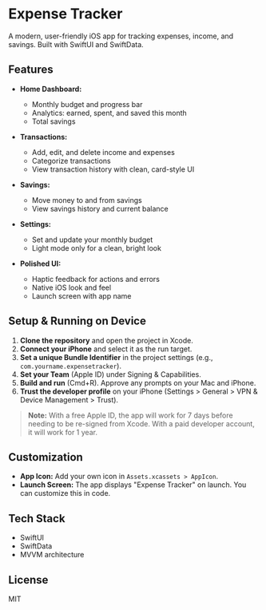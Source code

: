 # Expense Tracker

A modern, user-friendly iOS app for tracking expenses, income, and savings. Built with SwiftUI and SwiftData.

## Features

- **Home Dashboard:**
  - Monthly budget and progress bar
  - Analytics: earned, spent, and saved this month
  - Total savings

- **Transactions:**
  - Add, edit, and delete income and expenses
  - Categorize transactions
  - View transaction history with clean, card-style UI

- **Savings:**
  - Move money to and from savings
  - View savings history and current balance

- **Settings:**
  - Set and update your monthly budget
  - Light mode only for a clean, bright look

- **Polished UI:**
  - Haptic feedback for actions and errors
  - Native iOS look and feel
  - Launch screen with app name

## Setup & Running on Device

1. **Clone the repository** and open the project in Xcode.
2. **Connect your iPhone** and select it as the run target.
3. **Set a unique Bundle Identifier** in the project settings (e.g., `com.yourname.expensetracker`).
4. **Set your Team** (Apple ID) under Signing & Capabilities.
5. **Build and run** (Cmd+R). Approve any prompts on your Mac and iPhone.
6. **Trust the developer profile** on your iPhone (Settings > General > VPN & Device Management > Trust).

> **Note:** With a free Apple ID, the app will work for 7 days before needing to be re-signed from Xcode. With a paid developer account, it will work for 1 year.

## Customization
- **App Icon:** Add your own icon in `Assets.xcassets > AppIcon`.
- **Launch Screen:** The app displays "Expense Tracker" on launch. You can customize this in code.

## Tech Stack
- SwiftUI
- SwiftData
- MVVM architecture

## License
MIT 